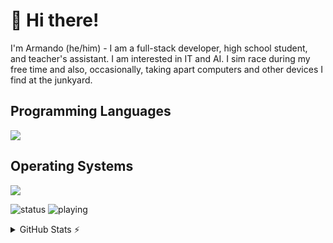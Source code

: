 # 👋 Hi there!

I'm Armando (he/him) - I am a full-stack developer, high school student, and teacher's assistant. I am interested in IT and AI. I sim race during my free time and also, occasionally, taking apart computers and other devices I find at the junkyard.

## Programming Languages
<img src="https://skillicons.dev/icons?i=nim,html,css,python,js,c,cs,java" />

## Operating Systems
<img src="https://skillicons.dev/icons?i=arch,ubuntu,windows" />

![status](https://api.statusbadges.me/badge/status/825803913462284328)
![playing](https://api.statusbadges.me/badge/playing/825803913462284328)

<details>
  <summary>GitHub Stats ⚡</summary>
  
  <a href="#">![Github stats](https://github-readme-stats.vercel.app/api?username=xytrux&theme=blueberry&count_private=true&hide_border=true&line_height=20)</a>
  <a href="#">![Top Langs](https://github-readme-stats.vercel.app/api/top-langs/?username=xytrux&layout=compact&theme=blueberry&count_private=true&hide_border=true&hide=batchfile)</a>
</details>
